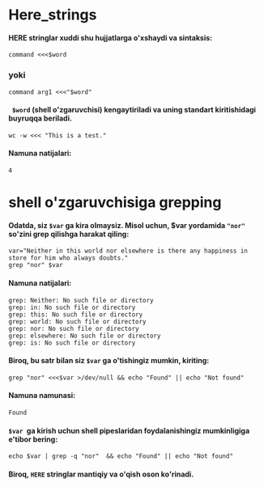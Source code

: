 # Here_strings

#### HERE stringlar xuddi shu hujjatlarga o'xshaydi va sintaksis:

```
command <<<$word
```

### yoki

```
command arg1 <<<"$word"

```

#### ```` $word```` (shell o'zgaruvchisi) kengaytiriladi va uning standart kiritishidagi buyruqqa beriladi.

```
wc -w <<< "This is a test."
```

#### Namuna natijalari:


```
4
```

# shell o'zgaruvchisiga grepping


#### Odatda, siz ```$var``` ga kira olmaysiz. Misol uchun, $var yordamida ```"nor"``` so'zini grep qilishga harakat qiling:


```
var="Neither in this world nor elsewhere is there any happiness in store for him who always doubts."
grep "nor" $var
```

#### Namuna natijalari:


```
grep: Neither: No such file or directory
grep: in: No such file or directory
grep: this: No such file or directory
grep: world: No such file or directory
grep: nor: No such file or directory
grep: elsewhere: No such file or directory
grep: is: No such file or directory
```

#### Biroq, bu satr bilan siz ```$var``` ga o'tishingiz mumkin, kiriting:

```
grep "nor" <<<$var >/dev/null && echo "Found" || echo "Not found"
```

#### Namuna namunasi:

```
Found
```

#### ```$var ```ga kirish uchun shell pipeslaridan foydalanishingiz mumkinligiga e'tibor bering:

```
echo $var | grep -q "nor"  && echo "Found" || echo "Not found"
```

#### Biroq, ```HERE``` stringlar mantiqiy va o'qish oson ko'rinadi.

